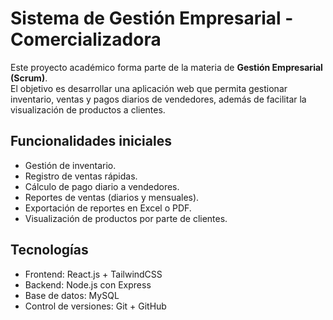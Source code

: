 # Sistema de Gestión Empresarial - Comercializadora

Este proyecto académico forma parte de la materia de **Gestión Empresarial (Scrum)**.  
El objetivo es desarrollar una aplicación web que permita gestionar inventario, ventas y pagos diarios de vendedores, además de facilitar la visualización de productos a clientes.

## Funcionalidades iniciales
- Gestión de inventario.
- Registro de ventas rápidas.
- Cálculo de pago diario a vendedores.
- Reportes de ventas (diarios y mensuales).
- Exportación de reportes en Excel o PDF.
- Visualización de productos por parte de clientes.

## Tecnologías
- Frontend: React.js + TailwindCSS
- Backend: Node.js con Express
- Base de datos: MySQL
- Control de versiones: Git + GitHub
